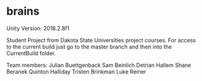 # brains
Unity Version: 2018.2.8f1

Student Project from Dakota State Universities project courses.
For access to the current build just go to the master branch and then into the CurrentBuild folder.

Team members:
Julian Buettgenback
Sam Beinlich
Detrian Hallem
Shane Beranek
Quinton Halliday
Tristen Brinkman
Luke Reiner
